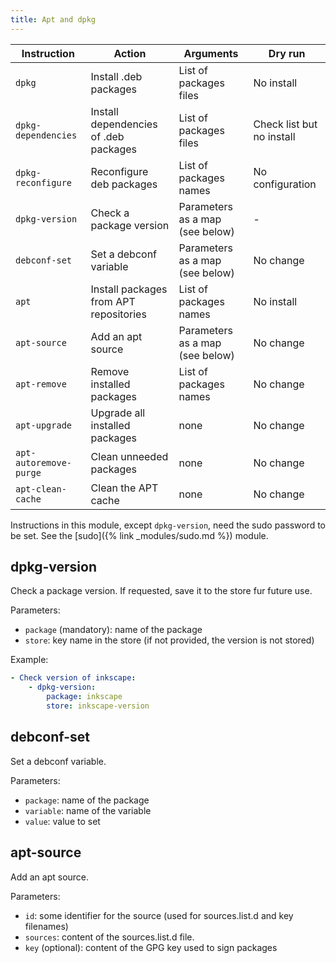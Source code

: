 ```yaml
---
title: Apt and dpkg
---
```


| Instruction            | Action                                 | Arguments                       | Dry run                   |
| ---------------------- | -------------------------------------- | ------------------------------- | ------------------------- |
| `dpkg`                 | Install .deb packages                  | List of packages files          | No install                |
| `dpkg-dependencies`    | Install dependencies of .deb packages  | List of packages files          | Check list but no install |
| `dpkg-reconfigure`     | Reconfigure deb packages               | List of packages names          | No configuration          |
| `dpkg-version`         | Check a package version                | Parameters as a map (see below) | -                         |
| `debconf-set`          | Set a debconf variable                 | Parameters as a map (see below) | No change                 |
| `apt`                  | Install packages from APT repositories | List of packages names          | No install                |
| `apt-source`           | Add an apt source                      | Parameters as a map (see below) | No change                 |
| `apt-remove`           | Remove installed packages              | List of packages names          | No change                 |
| `apt-upgrade`          | Upgrade all installed packages         | none                            | No change                 |
| `apt-autoremove-purge` | Clean unneeded packages                | none                            | No change                 |
| `apt-clean-cache`      | Clean the APT cache                    | none                            | No change                 |

Instructions in this module, except `dpkg-version`, need the sudo password to be set. See the [sudo]({% link _modules/sudo.md %}) module.

## dpkg-version

Check a package version. If requested, save it to the store fur future use.

Parameters:

- `package` (mandatory): name of the package
- `store`: key name in the store (if not provided, the version is not stored)

Example:

```yaml
- Check version of inkscape:
    - dpkg-version:
        package: inkscape
        store: inkscape-version
```

## debconf-set

Set a debconf variable.

Parameters:

- `package`: name of the package
- `variable`: name of the variable
- `value`: value to set

## apt-source

Add an apt source.

Parameters:

- `id`: some identifier for the source (used for sources.list.d and key filenames)
- `sources`: content of the sources.list.d file.
- `key` (optional): content of the GPG key used to sign packages
